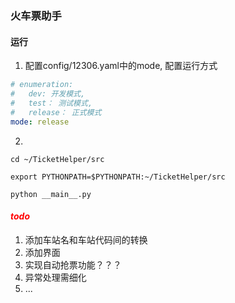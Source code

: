 
### 火车票助手

#### 运行
1. 配置config/12306.yaml中的mode, 配置运行方式
```yaml
# enumeration: 
#   dev: 开发模式,
#   test： 测试模式,
#   release： 正式模式
mode: release
```

2. 
```shell
cd ~/TicketHelper/src

export PYTHONPATH=$PYTHONPATH:~/TicketHelper/src

python __main__.py
```


#### <font color="red">_todo_</font>
1. 添加车站名和车站代码间的转换
2. 添加界面
3. 实现自动抢票功能？？？
4. 异常处理需细化
5. ...



